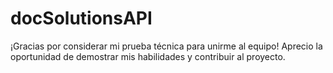 # docSolutionsAPI

¡Gracias por considerar mi prueba técnica para unirme al equipo! Aprecio la oportunidad de demostrar mis habilidades y contribuir al proyecto.
